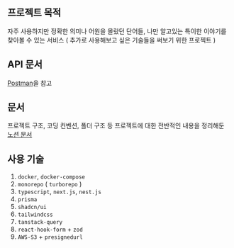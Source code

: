 ## 프로젝트 목적
자주 사용하지만 정확한 의미나 어원을 몰랐던 단어들, 나만 알고있는 특이한 이야기를 찾아볼 수 있는 서비스
( 추가로 사용해보고 싶은 기술들을 써보기 위한 프로젝트 )

## API 문서
[Postman](https://documenter.getpostman.com/view/40278654/2sAYBd67XD)을 참고

## 문서
프로젝트 구조, 코딩 컨벤션, 폴더 구조 등 프로젝트에 대한 전반적인 내용을 정리해둔 [노션 문서](https://thrilling-mapusaurus-f24.notion.site/story-dict-13ab6aeed401808eb6fccd9ee6f8f0ae?pvs=4)

## 사용 기술
1. `docker`, `docker-compose`
2. `monorepo` ( `turborepo` )
3. `typescript`, `next.js`, `nest.js`
4. `prisma`
5. `shadcn/ui`
6. `tailwindcss`
7. `tanstack-query`
8. `react-hook-form` + `zod`
9. `AWS-S3` + `presignedurl`